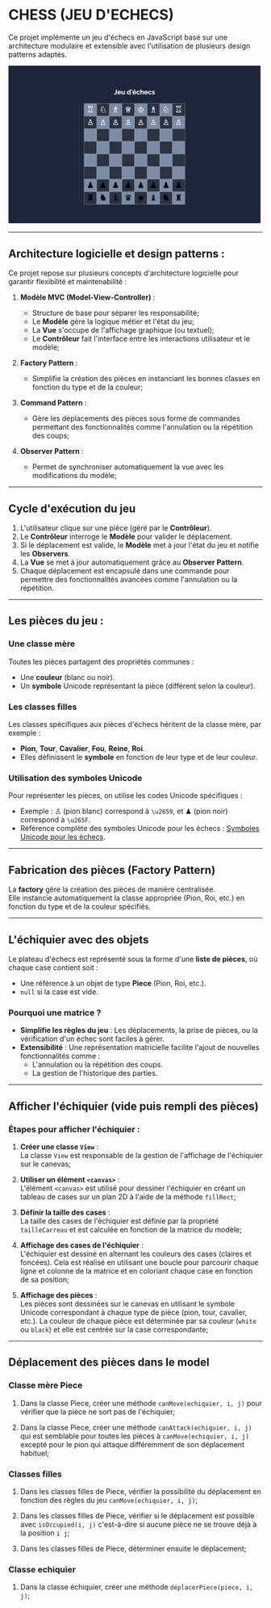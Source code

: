 # **CHESS (JEU D'ECHECS)**

Ce projet implémente un jeu d'échecs en JavaScript basé sur une architecture modulaire et extensible avec l'utilisation de plusieurs design patterns adaptés.


<img src="./images/chess.png" alt="Jeu d'échecs" width="500"/>


---


## **Architecture logicielle et design patterns** :

Ce projet repose sur plusieurs concepts d'architecture logicielle pour garantir flexibilité et maintenabilité :

1. **Modèle MVC (Model-View-Controller)** :
   - Structure de base pour séparer les responsabilité;
   - Le **Modèle** gère la logique métier et l'état du jeu; 
   - La **Vue** s'occupe de l'affichage graphique (ou textuel);
   - Le **Contrôleur** fait l'interface entre les interactions utilisateur et le modèle; 


2. **Factory Pattern** :
   - Simplifie la création des pièces en instanciant les bonnes classes en fonction du type et de la couleur;


3. **Command Pattern** :
   - Gère les déplacements des pièces sous forme de commandes permettant des fonctionnalités comme l'annulation ou la répétition des coups;


4. **Observer Pattern** :
   - Permet de synchroniser automatiquement la vue avec les modifications du modèle;


---


## **Cycle d'exécution du jeu**

1. L'utilisateur clique sur une pièce (géré par le **Contrôleur**).  
2. Le **Contrôleur** interroge le **Modèle** pour valider le déplacement.  
3. Si le déplacement est valide, le **Modèle** met à jour l'état du jeu et notifie les **Observers**.  
4. La **Vue** se met à jour automatiquement grâce au **Observer Pattern**.  
5. Chaque déplacement est encapsulé dans une commande pour permettre des fonctionnalités avancées comme l'annulation ou la répétition.


---


## **Les pièces du jeu** :

### Une classe mère 

Toutes les pièces partagent des propriétés communes :
- Une **couleur** (blanc ou noir).
- Un **symbole** Unicode représentant la pièce (différent selon la couleur).


### Les classes filles  

Les classes spécifiques aux pièces d'échecs héritent de la classe mère, par exemple :
- **Pion**, **Tour**, **Cavalier**, **Fou**, **Reine**, **Roi**.
- Elles définissent le **symbole** en fonction de leur type et de leur couleur.


### Utilisation des symboles Unicode

Pour représenter les pièces, on utilise les codes Unicode spécifiques :
- Exemple : ♙ (pion blanc) correspond à `\u2659`, et ♟ (pion noir) correspond à `\u265F`.
- Référence complète des symboles Unicode pour les échecs : [Symboles Unicode pour les échecs](https://citizendium.org/wiki/Chess_symbols_in_Unicode).


---


## **Fabrication des pièces (Factory Pattern)**

La **factory** gère la création des pièces de manière centralisée.  
Elle instancie automatiquement la classe appropriée (Pion, Roi, etc.) en fonction du type et de la couleur spécifiés.


---


## **L'échiquier avec des objets**

Le plateau d'échecs est représenté sous la forme d'une **liste de pièces**, où chaque case contient soit :
- Une référence à un objet de type **Piece** (Pion, Roi, etc.).
- `null` si la case est vide.


### Pourquoi une matrice ?

- **Simplifie les règles du jeu** : Les déplacements, la prise de pièces, ou la vérification d'un échec sont faciles à gérer.  
- **Extensibilité** : Une représentation matricielle facilite l'ajout de nouvelles fonctionnalités comme :
  - L'annulation ou la répétition des coups.
  - La gestion de l'historique des parties.


---


## Afficher l'échiquier (vide puis rempli des pièces)

### Étapes pour afficher l'échiquier :

1. **Créer une classe `View`** :  
   La classe `View` est responsable de la gestion de l'affichage de l'échiquier sur le canevas; 

2. **Utiliser un élément `<canvas>`** :  
   L'élément `<canvas>` est utilisé pour dessiner l'échiquier en créant un tableau de cases sur un plan 2D à l'aide de la méthode `fillRect`; 

3. **Définir la taille des cases** :  
   La taille des cases de l'échiquier est définie par la propriété `tailleCarreau` et est calculée en fonction de la matrice du modèle;

4. **Affichage des cases de l'échiquier** :  
   L'échiquier est dessiné en alternant les couleurs des cases (claires et foncées). Cela est réalisé en utilisant une boucle pour parcourir chaque ligne et colonne de la matrice et en coloriant chaque case en fonction de sa position;

5. **Affichage des pièces** :  
   Les pièces sont dessinées sur le canevas en utilisant le symbole Unicode correspondant à chaque type de pièce (pion, tour, cavalier, etc.). La couleur de chaque pièce est déterminée par sa couleur (`white` ou `black`) et elle est centrée sur la case correspondante;


---


## Déplacement des pièces dans le model 

### Classe mère Piece 

1. Dans la classe Piece, créer une méthode `canMove(echiquier, i, j)` pour vérifier que la pièce ne sort pas de l'échiquier;

2. Dans la classe Piece, créer une méthode `canAttack(echiquier, i, j)` qui est semblable pour toutes les pièces à `canMove(echiquier, i, j)` excepté pour le pion qui attaque différemment de son déplacement habituel; 


### Classes filles 

1. Dans les classes filles de Piece, vérifier la possibilité du déplacement en fonction des règles du jeu `canMove(echiquier, i, j)`;

2. Dans les classes filles de Piece, vérifier si le déplacement est possible avec  `isOccupied(i, j)` c'est-à-dire si aucune pièce ne se trouve déjà à la position `i j`;

3. Dans les classes filles de Piece, déterminer ensuite le déplacement; 


### Classe echiquier 

1. Dans la classe échiquier, créer une méthode `déplacerPiece(piece, i, j)`; 
